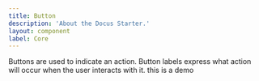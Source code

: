 ```yaml
---
title: Button
description: 'About the Docus Starter.'
layout: component
label: Core
---
```




Buttons are used to indicate an action. Button labels express what action will occur when the user interacts with it.
this is a demo
